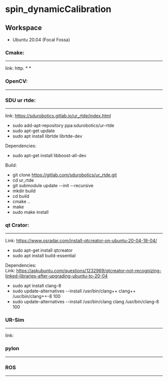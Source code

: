 # spin_dynamicCalibration

## Workspace
* Ubuntu 20.04 (Focal Fossa)

### Cmake:
__________________________________________
link: http.
*
*
### OpenCV:
__________________________________________
### SDU ur rtde:
__________________________________________
link: https://sdurobotics.gitlab.io/ur_rtde/index.html
* sudo add-apt-repository ppa:sdurobotics/ur-rtde
* sudo apt-get update
* sudo apt install librtde librtde-dev

Dependencies:
* sudo apt-get install libboost-all-dev

Build:
* git clone https://gitlab.com/sdurobotics/ur_rtde.git
* cd ur_rtde
* git submodule update --init --recursive
* mkdir build
* cd build
* cmake ..
* make
* sudo make install

### qt Crator:
__________________________________________
Link: https://www.osradar.com/install-qtcreator-on-ubuntu-20-04-18-04/
* sudo apt-get install qtcreator
* sudo apt install build-essential

Dependencies:<br/>
Link: https://askubuntu.com/questions/1232969/qtcreator-not-recognizing-linked-libraries-after-upgrading-ubuntu-to-20-04
* sudo apt install clang-8
* sudo update-alternatives --install /usr/bin/clang++ clang++ /usr/bin/clang++-8 100
* sudo update-alternatives --install /usr/bin/clang clang /usr/bin/clang-8 100

### UR-Sim
__________________________________________
link: 
### pylon
__________________________________________
### ROS
__________________________________________

